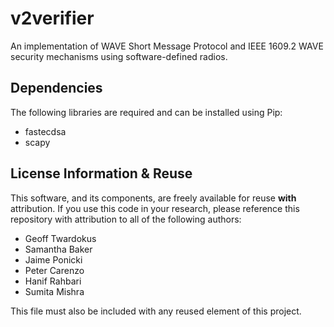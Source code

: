 # v2verifier
An implementation of WAVE Short Message Protocol and IEEE 1609.2 WAVE security
mechanisms using software-defined radios.

## Dependencies
The following libraries are required and can be installed using Pip:

- fastecdsa
- scapy

## License Information & Reuse
This software, and its components, are freely available for reuse **with** attribution.
If you use this code in your research, please reference this repository with attribution
to all of the following authors:

- Geoff Twardokus
- Samantha Baker
- Jaime Ponicki
- Peter Carenzo
- Hanif Rahbari
- Sumita Mishra

This file must also be included with any reused element of this project.
